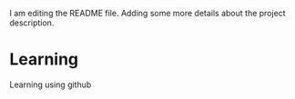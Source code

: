 I am editing the README file. Adding some more details about the project description.
# Learning
Learning using github
